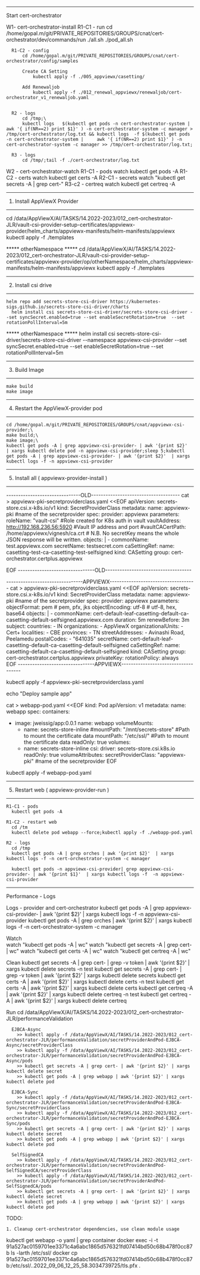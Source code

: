 ------------------------------------------------------------------------------------------------------------------------
Start cert-orchestrator

W1- cert-orchestrator-install
      R1-C1 - run
          cd /home/gopal.m/git/PRIVATE_REPOSITORIES/GROUPS/cnat/cert-orchestrator/dev/commands/run
          ./all.sh
          ./pod_all.sh
        
      R1-C2 - config
          cd /home/gopal.m/git/PRIVATE_REPOSITORIES/GROUPS/cnat/cert-orchestrator/config/samples
          
          Create CA Setting
              kubectl apply -f ./005_appviewx/casetting/

          Add Renewaljob
              kubectl apply -f ./012_renewal_appviewx/renewaljob/cert-orchestrator_v1_renewaljob.yaml 


      R2 - logs
          cd /tmp;\
          kubectl logs   $(kubectl get pods -n cert-orchestrator-system |     awk '{ if(NR==2) print $1}' ) -n cert-orchestrator-system -c manager > /tmp/cert-orchestrator/log.txt && kubectl logs  -f $(kubectl get pods -n cert-orchestrator-system |     awk '{ if(NR==2) print $1}' ) -n cert-orchestrator-system -c manager >> /tmp/cert-orchestrator/log.txt;
      
      R3 - logs          
          cd /tmp/;tail -f ./cert-orchestrator/log.txt

W2 - cert-orchestrator-watch
      R1-C1 - pods
          watch kubectl get pods -A
      R1-C2 - certs
          watch kubectl get certs -A
      R2-C1 - secrets
          watch "kubectl get secrets -A | grep cert-"
      R3-c2 - certreq
          watch kubectl get certreq -A

------------------------------------------------------------------------------------------------------------------------
1. Install AppViewX Provider
------------------------------------------------------------------------------------------------------------------------
    
  cd /data/AppViewX/AI/TASKS/14.2022-2023/012_cert-orchestrator-JLR/vault-csi-provider-setup-certificates/appviewx-provider/helm_charts/appviewx-manifests/helm-manifests/appviewx
  kubectl apply -f ./templates

***** otherNamespace *****
  cd /data/AppViewX/AI/TASKS/14.2022-2023/012_cert-orchestrator-JLR/vault-csi-provider-setup-certificates/appviewx-provider/op/otherNamespace/helm_charts/appviewx-manifests/helm-manifests/appviewx
  kubectl apply -f ./templates

------------------------------------------------------------------------------------------------------------------------
2. Install csi drive
----------------------------------------------------------------------------------------------------------------------------------------
	
    helm repo add secrets-store-csi-driver https://kubernetes-sigs.github.io/secrets-store-csi-driver/charts
	  helm install csi secrets-store-csi-driver/secrets-store-csi-driver --set syncSecret.enabled=true --set enableSecretRotation=true  --set rotationPollInterval=5m

***** otherNamespace *****
    helm install csi secrets-store-csi-driver/secrets-store-csi-driver --namespace appviewx-csi-provider --set syncSecret.enabled=true --set enableSecretRotation=true  --set rotationPollInterval=5m  

----------------------------------------------------------------------------------------------------------------------------------------
3. Build Image
----------------------------------------------------------------------------------------------------------------------------------------

    make build
    make image

----------------------------------------------------------------------------------------------------------------------------------------
4. Restart the AppViewX-provider pod
----------------------------------------------------------------------------------------------------------------------------------------
    
    cd /home/gopal.m/git/PRIVATE_REPOSITORIES/GROUPS/cnat/appviewx-csi-provider;\
    make build;\
    make image;\
    kubectl get pods -A | grep appviewx-csi-provider- | awk '{print $2}'  | xargs kubectl delete pod -n appviewx-csi-provider;sleep 5;kubectl get pods -A | grep appviewx-csi-provider- | awk '{print $2}'  | xargs kubectl logs -f -n appviewx-csi-provider

----------------------------------------------------------------------------------------------------------------------------------------
5. Install all ( appviewx-provider-install )
----------------------------------------------------------------------------------------------------------------------------------------
<!-- 
cd /tmp
echo "Create Service Account"

cat > appviewx-auth-service-account.yaml <<EOF
---
apiVersion: rbac.authorization.k8s.io/v1
kind: ClusterRoleBinding
metadata:
   name: role-tokenreview-binding
   namespace: default
roleRef:
   apiGroup: rbac.authorization.k8s.io
   kind: ClusterRole
   name: system:auth-delegator
subjects:
- kind: ServiceAccount
  name: appviewx-auth    #Replace your custom service account name
  namespace: default  #Replace your custom namespace name here
EOF

kubectl create sa appviewx-auth
kubectl apply -f apviewx-auth-service-account.yaml

echo "Export Service account information for creating K8s auth"

export APPVIEWX_SA_NAME=$(kubectl get sa appviewx-auth --output jsonpath="{.secrets[*]['name']}")
export SA_JWT_TOKEN=$(kubectl get secret $APPVIEWX_SA_NAME --output 'go-template={{ .data.token }}' | base64 --decode)
export SA_CA_CRT=$(kubectl config view --raw --minify --flatten --output 'jsonpath={.clusters[].cluster.certificate-authority-data}' | base64 --decode)
export K8S_HOST=$(kubectl config view --raw --minify --flatten  --output 'jsonpath={.clusters[].cluster.server}')

echo $APPVIEWX_SA_NAME
echo $SA_JWT_TOKEN
echo $SA_CA_CRT
echo $K8S_HOST


echo "******* Setup kubernetes auth in vault 
( Manual 1. enable auth method -> kubernetes 2. echo $SA_CA_CRT format with certlogic.com 3. copy jwt token 4. disable jwt verifier  5. Access-> kubernetes create role   (pki_int_role - ISSUER ROLE ), 6. vault allowed domain demo.com"

read -p "Press any key to continue... " -n1 -s 

echo "******* Setup PKI engine in vault -> \
( *** DOCUMENT vault-setup )"

echo "Create secret provider class to talk to vault"

echo "( ************ create a role in pki_int )" -->

-------------------------------OLD-------------------------------------
cat > appviewx-pki-secretproviderclass.yaml <<EOF
apiVersion: secrets-store.csi.x-k8s.io/v1
kind: SecretProviderClass
metadata:
  name: appviewx-pki #name of the secretprovider
spec:
  provider: appviewx
  parameters:
    roleName: "vault-csi"  #Role created for K8s auth in vault
    vaultAddress: http://192.168.236.56:5920  #Vault IP address and port
    #vaultCACertPath: /home/appviewx/vignesh/ca.crt
    # N.B. No secretKey means the whole JSON response will be written.
    objects: |
      - commonName: test.appviewx.com
        secretName: testsecret.com
        caSettingRef: 
          name: casetting-test-ca-casetting-test-selfsigned
          kind: CASetting
          group: cert-orchestrator.certplus.appviewx        
          
EOF
--------------------------------OLD------------------------------------

--------------------------------APPVIEWX------------------------------------
cat > appviewx-pki-secretproviderclass.yaml <<EOF
apiVersion: secrets-store.csi.x-k8s.io/v1
kind: SecretProviderClass
metadata:
  name: appviewx-pki #name of the secretprovider
spec:
  provider: appviewx
  parameters:
    objectFormat: pem    # pem, pfx, jks
    objectEncoding: utf-8     # utf-8, hex,  base64 
    objects: |
      - commonName: cert-default-leaf-casetting-default-ca-casetting-default-selfsigned.appviewx.com
        duration: 5m
        renewBefore: 3m
        subject:
          countries:
          - IN
          organizations:
          - AppViewX
          organizationalUnits:
          - Cert+
          localities:
          - CBE
          provinces:
          - TN
          streetAddresses:
          - Avinashi Road, Peelamedu
          postalCodes:
          - "641035"
        secretName: cert-default-leaf-casetting-default-ca-casetting-default-selfsigned
        caSettingRef: 
          name: casetting-default-ca-casetting-default-selfsigned
          kind: CASetting
          group: cert-orchestrator.certplus.appviewx
        privateKey:
          rotationPolicy: always          
EOF
--------------------------------APPVIEWX------------------------------------

kubectl apply -f appviewx-pki-secretproviderclass.yaml

echo "Deploy sample app"

cat > webapp-pod.yaml <<EOF
kind: Pod
apiVersion: v1
metadata:
  name: webapp
spec:
  containers:
  - image: jweissig/app:0.0.1
    name: webapp
    volumeMounts:
    - name: secrets-store-inline
      #mountPath: "/mnt/secrets-store" #Path to mount the certificate data
      mountPath: "/etc/ssl/"           #Path to mount the certificate data
      readOnly: true
  volumes:
    - name: secrets-store-inline
      csi:
        driver: secrets-store.csi.k8s.io
        readOnly: true
        volumeAttributes:
          secretProviderClass: "appviewx-pki" #name of the secretprovider
EOF

kubectl apply -f webapp-pod.yaml

----------------------------------------------------------------------------------------------------------------------------------------
5. Restart web ( appviewx-provider-run )
----------------------------------------------------------------------------------------------------------------------------------------
    R1-C1 - pods
      kubectl get pods -A

    R1-C2 - restart web
      cd /tm
      kubectl delete pod webapp --force;kubectl apply -f ./webapp-pod.yaml

    R2 - logs
      cd /tmp
      kubectl get pods -A | grep orches | awk '{print $2}'  | xargs kubectl logs -f -n cert-orchestrator-system -c manager

      kubectl get pods -n appviewx-csi-provider| grep appviewx-csi-provider- | awk '{print $1}'  | xargs kubectl logs -f  -n appviewx-csi-provider

    
    

----------------------------------------------------------------------------------------------------------------------------------------

Performance - Logs

  Logs - provider and cert-orchestrator
    kubectl get pods -A | grep appviewx-csi-provider- | awk '{print $2}' | xargs kubectl logs -f -n appviewx-csi-provider
    kubectl get pods -A | grep orches | awk '{print $2}' | xargs kubectl logs -f -n cert-orchestrator-system -c manager

  Watch   
    watch "kubectl get pods -A | wc"
    watch "kubectl get secrets -A | grep cert- | wc"
    watch "kubectl get certs -A | wc"
    watch "kubectl get certreq -A | wc"

  Clean
    kubectl get secrets -A | grep cert- | grep -v token | awk '{print $2}' | xargs kubectl delete secrets -n test
    kubectl get secrets -A | grep cert- | grep -v token | awk '{print $2}' | xargs kubectl delete secrets
    kubectl get certs -A | awk '{print $2}' | xargs kubectl delete certs -n test
    kubectl get certs -A | awk '{print $2}' | xargs kubectl delete certs
    kubectl get certreq -A | awk '{print $2}' | xargs kubectl delete certreq -n test
    kubectl get certreq -A | awk '{print $2}' | xargs kubectl delete certreq 

  Run
    cd /data/AppViewX/AI/TASKS/14.2022-2023/012_cert-orchestrator-JLR/performanceValidation

      EJBCA-Async
        >> kubectl apply -f /data/AppViewX/AI/TASKS/14.2022-2023/012_cert-orchestrator-JLR/performanceValidation/secretProviderAndPod-EJBCA-Async/secretProviderClass
        >> kubectl apply -f /data/AppViewX/AI/TASKS/14.2022-2023/012_cert-orchestrator-JLR/performanceValidation/secretProviderAndPod-EJBCA-Async/pods
        >> kubectl get secrets -A | grep cert- | awk '{print $2}' | xargs kubectl delete secret 
        >> kubectl get pods -A | grep webapp | awk '{print $2}' | xargs kubectl delete pod

      EJBCA-Sync
        >> kubectl apply -f /data/AppViewX/AI/TASKS/14.2022-2023/012_cert-orchestrator-JLR/performanceValidation/secretProviderAndPod-EJBCA-Sync/secretProviderClass
        >> kubectl apply -f /data/AppViewX/AI/TASKS/14.2022-2023/012_cert-orchestrator-JLR/performanceValidation/secretProviderAndPod-EJBCA-Sync/pods
        >> kubectl get secrets -A | grep cert- | awk '{print $2}' | xargs kubectl delete secret 
        >> kubectl get pods -A | grep webapp | awk '{print $2}' | xargs kubectl delete pod

      SelfSignedCA
        >> kubectl apply -f /data/AppViewX/AI/TASKS/14.2022-2023/012_cert-orchestrator-JLR/performanceValidation/secretProviderAndPod-SelfSignedCA/secretProviderClass
        >> kubectl apply -f /data/AppViewX/AI/TASKS/14.2022-2023/012_cert-orchestrator-JLR/performanceValidation/secretProviderAndPod-SelfSignedCA/pods
        >> kubectl get secrets -A | grep cert- | awk '{print $2}' | xargs kubectl delete secret 
        >> kubectl get pods -A | grep webapp | awk '{print $2}' | xargs kubectl delete pod




TODO:

    1. Cleanup cert-orchestrator dependencies, use clean module usage




kubectl get webapp -o yaml | grep container
docker exec -i -t 91a527ac0159701ee3371c4a6abc1865d576321fd07414bd50c68b478f0cc87b ls -larth /etc/ssl/
docker cp 91a527ac0159701ee3371c4a6abc1865d576321fd07414bd50c68b478f0cc87b:/etc/ssl/..2022_09_06_12_25_58.3034739725/tls.pfx .
